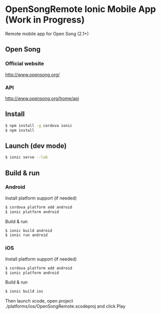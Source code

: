OpenSongRemote Ionic Mobile App (Work in Progress)
=====================
Remote mobile app for Open Song (2.1+)

## Open Song

### Official website 
http://www.opensong.org/

### API
http://www.opensong.org/home/api

## Install

```bash
$ npm install -g cordova ionic
$ npm install
```

## Launch (dev mode)

```bash
$ ionic serve --lab
```

## Build & run

### Android 

Install platform support (if needed)
```bash
$ cordova platform add android
$ ionic platform android
```

Build & run
```bash
$ ionic build android
$ ionic run android
```

### iOS

Install platform support (if needed)
```bash
$ cordova platform add android
$ ionic platform android
```

Build & run
```bash
$ ionic build ios
```
Then launch xcode, open project ./platforms/ios/OpenSongRemote.xcodeproj and click Play
